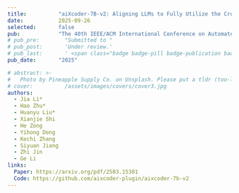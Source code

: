 ```yaml
---
title:          "aiXcoder-7B-v2: Aligning LLMs to Fully Utilize the Cross-file Context in Repository-level Code Completion"
date:           2025-09-26
selected:       false
pub:            "The 40th IEEE/ACM International Conference on Automated Software Engineering (ASE 2025)"
# pub_pre:        "Submitted to "
# pub_post:       'Under review.'
# pub_last:       ' <span class="badge badge-pill badge-publication badge-success">CCF-A, Poster</span>'
pub_date:       "2025"

# abstract: >-
#   Photo by Pineapple Supply Co. on Unsplash. Please put a tldr (too-long-didnt-read, 1~2 sentences) of your publication here. It is not recommended to put the actual abstract here because it is usually too long to fit in. $\LaTeX$ is supported. $a=b+c$.
# cover:          /assets/images/covers/cover3.jpg
authors:
  - Jia Li*
  - Hao Zhu*
  - Huanyu Liu*
  - Xianjie Shi
  - He Zong
  - Yihong Dong
  - Kechi Zhang
  - Siyuan Jiang
  - Zhi Jin
  - Ge Li
links:
  Paper: https://arxiv.org/pdf/2503.15301
  Code: https://github.com/aixcoder-plugin/aixcoder-7b-v2
---
```

